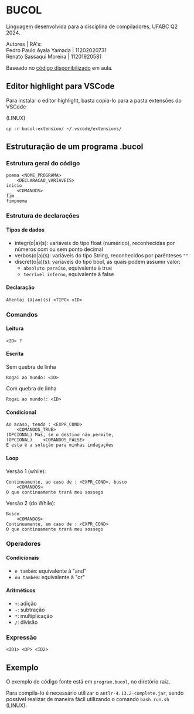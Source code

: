 # BUCOL

Linguagem desenvolvida para a disciplina de compiladores, UFABC Q2 2024.

Autores | RA's: \
Pedro Paulo Ayala Yamada | 11202020731 \
Renato Sassaqui Moreira | 11201920581  

Baseado no [código disponibilizado](https://github.com/professorisidro/SimpleParser/tree/main) em aula.

## Editor highlight para VSCode
Para instalar o editor highlight, basta copia-lo para a pasta extensões do VSCode 

(LINUX)
```
cp -r bucol-extension/ ~/.vscode/extensions/
```

## Estruturação de um programa .bucol

### Estrutura geral do código
```bucol
poema <NOME_PROGRAMA>
    <DECLARACAO_VARIAVEIS>
inicio
    <COMANDOS>
fim
fimpoema
```
### Estrutura de declarações
#### Tipos de dados
* integr(o|a)(s): variáveis do tipo float (numérico), reconhecidas por números com ou sem ponto decimal
* verbos(o|a)(s): variáveis do tipo String, reconhecidos por parênteses `""`
* discret(o|a)(s): variáveis do tipo bool, as quais podem assumir valor:
    * `absoluto paraíso`, equivalente à true
    * `terrível inferno`, equivalente à false

#### Declaração
```
Atentai (à|ao)(s) <TIPO> <ID>
```

### Comandos
#### Leitura
```
<ID> ?
```

#### Escrita
Sem quebra de linha
```
Rogai ao mundo: <ID>
```
Com quebra de linha
```
Rogai ao mundo!: <ID>
```

#### Condicional
```
Ao acaso, tendo : <EXPR_COND>
    <COMANDOS_TRUE>
(OPCIONAL) Mas, se o destino não permite,  
(OPCIONAL)    <COMANDOS_FALSE>             
E esta é a solução para minhas indagações
```

#### Loop
Versão 1 (while):
```
Continuamente, ao caso de : <EXPR_COND>, busco 
    <COMANDOS>
O que continuamente trará meu sossego
```
Versão 2 (do While):
```
Busco 
    <COMANDOS>
Continuamente, em caso de : <EXPR_COND>
O que continuamente trará meu sossego
```

### Operadores
#### Condicionais
* `e também`: equivalente à "and"
* `ou também`: equivalente à "or"

#### Aritméticos
* `+`: adição
* `-`: subtração
* `*`: multiplicação
* `/`: divisão

### Expressão
```
<ID1> <OP> <ID2>
```


## Exemplo

O exemplo de código fonte está em `program.bucol`, no diretório raiz.

Para compila-lo é necessário utilizar o `antlr-4.13.2-complete.jar`, sendo possível realizar de maneira fácil utilizando o comando `bash run.sh` (LINUX).